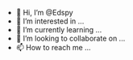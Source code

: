 - 👋 Hi, I’m @Edspy
- 👀 I’m interested in ...
- 🌱 I’m currently learning ...
- 💞️ I’m looking to collaborate on ...
- 📫 How to reach me ...

<!---
Edspy/Edspy is a ✨ special ✨ repository because its `README.md` (this file) appears on your GitHub profile.
You can click the Preview link to take a look at your changes.
--->
